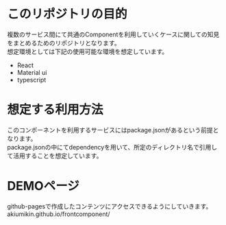 # このリポジトリの目的

複数のサービス間にて共通のComponentを利用していくケースに関しての知見をまとめるためのリポジトリとなります。  
想定環境としては下記の使用可能な環境を想定しています。

- React
- Material ui
- typescript
# 想定する利用方法

このコンポーネントを利用するサービスにはpackage.jsonがあるという前提となります。  
package.jsonの中にてdependencyを用いて、所定のディレクトリ名で引用して活用することを想定しています。

# DEMOページ

github-pagesで作成したコンテンツにアクセスできるようにしていきます。  
akiumikin.github.io/frontcomponent/
